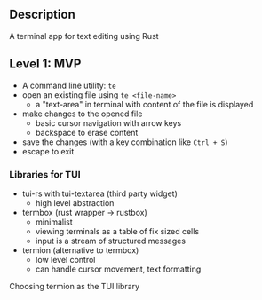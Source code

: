 ## Description

A terminal app for text editing using Rust

## Level 1: MVP

- A command line utility: `te`
- open an existing file using `te <file-name>`
  - a "text-area" in terminal with content of the file is displayed
- make changes to the opened file
  - basic cursor navigation with arrow keys
  - backspace to erase content 
- save the changes (with a key combination like `Ctrl + S`)
- escape to exit

### Libraries for TUI

- tui-rs with tui-textarea (third party widget)
  - high level abstraction
- termbox (rust wrapper -> rustbox)
  - minimalist 
  - viewing terminals as a table of fix sized cells
  - input is a stream of structured messages
- termion (alternative to termbox)
  - low level control
  - can handle cursor movement, text formatting

Choosing termion as the TUI library 